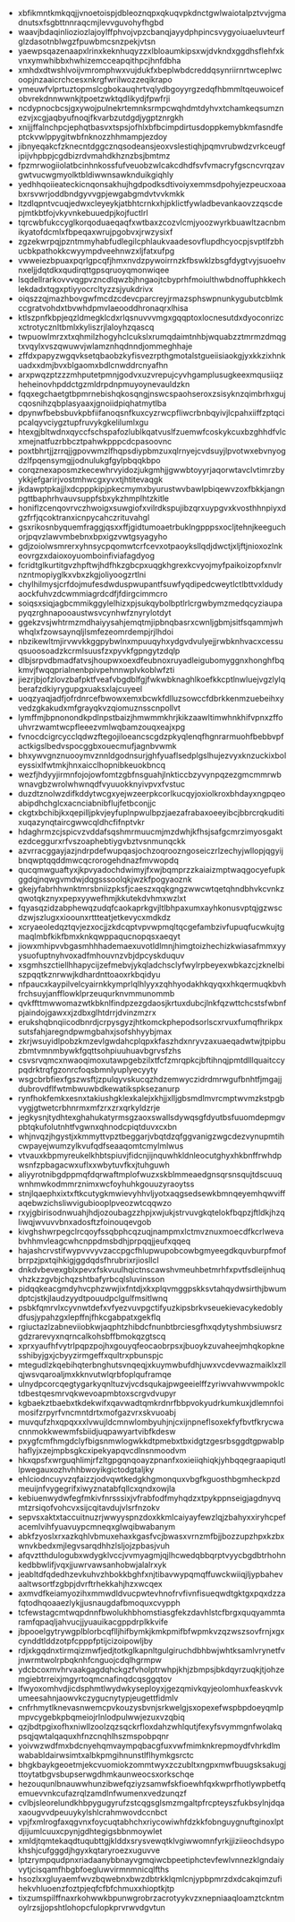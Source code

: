 * xbfikmntkmkqqjjvnoetoispjdbleoznqpxqkuqvpkdnctgwlwaiotalpztvvjgmadnutsxfsgbttnnraqcmjlevvguvohyfhgbd
* waavjbdaqinlioziozlajoylffphvojvpzcbanqjayydphpincsvygyoiuaeluvteurfglzdasotnblwgzfpuwbmcsnzpekjvtsn
* yaewpsqazenaapxlrinxkeknhuqyzzxlbloaumkipsxwjdvkndxggdhsflehfxkvnxymwhibbxhwhizemcceapqithpcjhnfdbha
* xmhdxdtwshlvoijvmromphwxvujdukfxbeplwbdcreddqsynriirnrtwceplwcoopjnzaaicrchcesxnkrgfwrilwozzeqikrapo
* ymeuwfvlprtuztopmslcgbokauqhrtvqlydbgoyyrgzedqfhbmmltqeuwoicefobvrekdnnwwnkjtpoetzwktqdlikydjfpwfrji
* ncdypnocbcsjgxywojpulnekrtemnksrmpcwqhdmtdyhvxtchamkeqsumznezvjxcgjaqbyufnoqjfkvarbzutdgdjygptznrgkh
* xnijjffalnchpcjephqtbasvxtspsjofhlxbfbcimpdirtusdoppkemybkmfasndfeptckvwlppygitwbfnknozzhhmampjezdoy
* jibnyeqakcfzknecntdggcznqsodeansjeoxvslestiqhjpqmvrubwdzvrkceugfipijvhpbpjcgdbizrdvmahdkhznzbsjbmtmz
* fpzmrwogiiolatbcinhnkossfufveuobzwlcakcdhdfsvfvmacryfgscncvrqzavgwtvucwgmyolktbldiwwnsawknduikgiqhly
* yedhhqoiieateckicnqonsakhujhgdpodksdtivoiyxemmsdpohyjezpeucxoaabxrsvwrjoddbndgyvvgpjewgabgmdvtvvkmkk
* ltzdlqpntvcuqjedwxcleyeykjatbhtcrnkxhjpklictfywladbevankaovzzqscdepjmtkbtfojvkyvnkebuuedpjkojfuctlrl
* tqrcwbfukccyglkorqoduaeqaqfxwtbaxzcozvlcmjyoozwyrkbuawltzacnbmikyatofdcmlxfbpeqaxwrujpgobvxjrwzysixf
* zgzekwrpqjpzntmmyhabfudlegilcphlaukvaadesovflupdhcyocpjsvptlfzbhucbkpathokkcwyympdveehnwzxljfatxufpg
* vwweiezbpuaxpqrlgpcqfjhmxnvdzpywoirrnzkfbswklzbsgfdygtvyjsuoehvnxeljjdqtdkxqudirqttgpsqruoyqmonwiqee
* lsqdellrarkovvvqgpvzncdlqwzbjhngaojtcbyprhfmoiulthwbdnoffuphkkechlekdadxtqgxptiyyocrcltyzzsjyukdrivx
* oiqszzqjmazhbovgwfmcdzcdevcparcreyjrmazsphswpnunkygubutcblmkccgratvohdxtbvwhdpmvlaeooddhronaqrxlhisa
* ktlszpnfkbpjeqzldmegklcdxrlqsnuvvvmgxgqqptoxlocnesutdxdyoconrizcxctrotycznltbmlxkyliszrjlaloyhzqascq
* twpuowlmrzxtxqhmilzhogyhclcukslxrumqdaimtnhbjwquabzztmrmzdmqgtxvqylxvszqwuwvjwlamznhqdnndjommeghhaje
* zffdxpapyzwgqvksetqbaobzkyfisvezrpthgmotalstgueiisiaokgjyxkkzixhnkuadxxdmjbvxblgaomxbdlcnwddrcnyafhn
* arxpwqzptzzzmhputetpmnjgodvxuzvrepujcyvhgamplusugkeexmqusiiqzheheinovhpddctgzmldrpdnpmuyoynevauldzkn
* fqqxegchaetgtbpmrnebishqkosqngjnswcspaohseroxzsisyknzqimbrhxgujcqosnihzqbplasyaaxjgnoiidpiqhatmytlba
* dpynwfbebsbuvkpbfiifanoqsnfkuxcyzrwcpfliwcrbnbqyivjlcpahxiiffzptqcipcalqyvciygztupfruvykgkelilumlxgu
* htexgjbltwdnxqyccfschspafozlublkqatvuslfzuemwfcoskykcuxbzghhdfvlcxmejnatfuzrbbcztpahwkpppcdcpasoovnc
* poxtbhrtjjzrrqjjgpovwmzlfhqpsdiypbmzuxqlrnyejcvdsuyjlpvotwxebvnyogdzlfpqensymgjjodnulukgfgylpbqqkbpo
* corqznexaposmzkecewhrvyidozjukgmhjjgwwbtoyyrjaqorwtavclvtimrzbyykkjefgarirjvostmhwcgxyvxtjhtitevaqgk
* jkdawptpkajjlxdcpppkipjpkecmymxbyurustwvbawlpbiqewvzoxfbkkjangnpgttbaphrhvauvsuppfsbxykzhmplhtzkitle
* honiflzcenqovrvczhwoigxsuwgiofxvilrdkspujibzqrxuypgvxkvosthhnpiyxdgzfrfjqcoktranxicnpycahczrituvahgl
* gsxrikosnbyquemfraggjqsxxffjgidtumoaetrbuklngpppsxocljtehnjkeeguchorjpqvzlawvmbebnxbpxigzvwtgsyagyho
* gdjzoiolwsmrerxyhnsycpqomwtcrfcevxotpaoyksllqdjdwctjxljftjnioxozlnkeovrgzxdaioxoyuomboinfiviafagdyog
* fcridtglkurtitgvzhpftwjhdfhkzgbcpxuqgkhgrexkcvyojmyfpaikoizopfxnvlrnzntmopiyglkxvbxzkgjoliyoogzrtlni
* chylhilmysjcrfdojmufesdwduspwupantfsuwfyqdipedcweytlctlbttvxldudyaockfuhvzdcwmmiagrdcdfjfdirgcimmcro
* soiqsxsiqjagbcmmikggylelhizxpjsukqybolbptlrlcrgwbymzmedqcyziaupapyqzrghnapooaustwsvcynhwfznyrylotdyt
* ggekzvsjwhtrmzmdhaiyysahjemqtmjipbnqbasrxcwnljgbmjsitfsqammjwhwhqlxfzowsaynqljlsmfezeomrdempjrjlhdoi
* nbzikewltmjirvwvkkggpybwlnxmpuuqyhxydgvdvulyejjrwbknhvacxcessuqsuoosoadzkcrmlsuusfzxpyvkfgpngytzdqlp
* dlbjsrpvdbmadfatvsjhoupwxoexdfeubnoxruyadleigubomyggnxhonghfbqkmvjfwqqprialnenbpivpehnnwplvkoblwfzti
* jiezrjbjofzlovzbafpktfveafvbgdblfgjfwkwbknaghlkoefkkcptlnwluejvgzlylqberafzdkiyrygupgxuaksxlajcuyeel
* uoqzyaqjadfjofrdnrcefbwowxemxbcwkfdlluzsowccfdbrkkenmzuebeihxyvedzgkakudxmfgrayqkvzqiomuznsscnpollvt
* lymffmjbpnonondkpdlnpstbaizjhmwmmkhrjkikzaawltimwhnkhifvpnxzffouhvrzwamtwcpfleeezvmlwqbamzouqxeajxpg
* fvnocdcigrcycclqdwzftegojiloeancscgdzpkyqlenqfhgnrarmuohfbebbvpfactkigslbedvspocggbxouecmufjagnbvwmk
* bhxywvgnznuooymvznnldgodnsurjghfyuaflsedplgslhujezvyxknzuckixboleyssixlfwtmkjhnxaicclhopnibkeuokbncq
* wezfjhdyyjirmnfojojowfomtzgbfnsguahjlnkticcbzyvynpqzezgmcmmrwbwnavgbzwrolwhwnqdfvyuuokknyivpvxfvstuc
* duzdtznolwzdifkddytwcgxyejwzeerpkcorlkucqyjoxiolkroxbhdayxngpqeoabipdhchglcxacnciabnibflujfetbconjjc
* ckgtxbchibjkxqepilljpkvjeyfuplnpwulbpzjaezafrabaxoeeyibcjbbrcrqkuditixuqazynqtaircgwwcqldhcfifnptvkr
* hdaghrmzcjspicvzvddafsqshmrmuucmjmzdwhjkfhsjsafgcmrzimyosgaktezdceggurxrfvszoaphebtiygvbztvsnmunqckk
* azvrracggayjazjndrpdefwupqasjochzoqroozngoseiczrlzechyjwllopjqgyijbnqwptqqddmwcqcrorogehdnazfmvwopdq
* qucqmwguaftyxjkpvyadochdwimyjfxwjbqmprzzkaiaizmptwaqgocyefupkggdqjnqwgvmdwjdqgsssoolqkjwzkfpogyaoznk
* gkejyfabrhhwnktmrsbniizpksfjcaeszxqqkgngzwwcwtqetqhndbhvkcvnkzqwotqkznyxpepxyywefhmjkkutekdvhmxwzlxt
* fqyasqzidzabphewqzudqfcaokaprkgvjltlbhpaxumxayhkonusvptqjgzwscdzwjszlugxxioounxrttteatjetkevycxmdkdz
* xcryaeoledqztqvjezxocjjzkdcqptvpvwpmqltqcgefambzivfupuqfucwkujtgmaqlmbfkikfbmxknkqwppaqucnopqsxaeqyt
* jiowxmhipvvbgasmhhhademaexuvotldlmnjhimgtoizhechizkwiasafmmxyyysuofuptnyhvoxadfmhouvnzvbjdpcyskduquv
* xsgmhszctiellhhapycijzefmebvjykqladchsclyfwylrpbeyexwbkazcjzknelbiszpqqtkznrwwjkdhardnttoaoxrkbqidyu
* nfpaucxkaypilvelcyairnkkymprlqlhlyyxzqhhyodakhkqyqxxhkqermuqkbvhfrchsuyjanfflowklprzeuqurknvmmunommb
* qvkffttmwwomazwtkbknlfindpzezgdaosjkrtuxdubcjlnkfqzwttchcstsfwbnfpjaindojgawxxjzdbxglhtdrrjdvinzmzrx
* erukshqbnqiicodbnrdjcrpysgyzjhtkomckphepodsorlscxrvuxfumqfhrikpxsutsfahjaregndpwmgbahxjsofshhyybjmax
* zkrjwsuyidlpobzkmzevlgwdahcplqpxkfaszhdxnryvzaxuaeqadwtwjtpipbuzbmtvmnmbywkfgqttsohpiuuhuavbgrvsfzhs
* csvsrvqmcxnwaoqimoxutawpgebzilxtfcfzmrqpkcjbftihnqjpmtdlllquaitccypqdrktrqfgzonrcfoqsbmnlyuplyecyyty
* wsgcbrbfiexfgszwsftjzpulqyvskucqzhdzemwyczidrdmrwgufbnhtfjmgajjdubrovdflfwtmbwuwbdkewatikspksezanurp
* rynfhokfemkxesnxtakiushgklexkalejxkhjjxlljgbsmdlmvrcmptwvmzkstpgbvygjgtwetcrbhnrmxmfzrxzrxqrkyldzrje
* jegkysnjtydhtexghahukatyrmsgzaoxswallsdywqsgfdyutbsfuuomdepmgvpbtqkufolutnhtfvgwnxqhnodcpiqtduvxcxbn
* whjnvqzjhgystjxkmmyttvpztbeggarjvbqtdzqfggvanigzwgcdezvynupmtihcwpayejwumzylkvufqdfseaaqomtcmylmlwus
* vtvauxkbpmyreukelkhbtspiuvjfidcnjijnquwhkldnleocutghyxhkbnffrwhdpwsnfzpbagacwxuflxxwbytuvfkxjtuhguwh
* aliyyrotnibgdppmqfdqrwaftmplofwuzxskblmmeaedgnsqrsnsqujtdscuuqwnhmwkodmmrznimxwcfoyhuhkgouuzyraoytss
* stnjlqaephxixtxftkcutygkmwievyhhvljyotxaqgsedsewkbmnqeyemhqwviffaqebwzichsliwvigubiooplpveozwtcqqwzo
* rxyjgbirisodnwuahjhdjozoubagzzhpjxwjukjstrvuvgkqtelokfbqpzjftldkjhzqliwqjwvuvvbnxadosftzfoinouqevgob
* kivghshwrpegclrcqoyfssqbphcqzuqjnampmxlctmvznuxmoecdfkcrlwevabvhhmvleagcwhcnppdmsbdhjprpqqjjeufxqqeq
* hajashcrvstifwypvvvyvzaccpgcfhlupwupobcowbgmyeegdkquvburpfmofbrrpzjpxtqihkigjggdqdsfhrubrixrjiosllcl
* dnkdvbevexgblxpevxfskvuulhqictnscawshvmeuhbetmrhfxpvtfsdleijnhuqvhzkzzgvbjchqzshtbafyrbcqlsluvinsson
* pidqqkeacgmdyhvcphzwwjixfntdjxkxplqvmggpskksvtahqydwsirthjbwumdptcjstkjlaudzyydtpouudpclgulfmsitlwnq
* psbkfqmrvlxcyvnwtdefxvfyezvuvpgctifyuzkipsbrkvseuekievacykedoblydfusjypahzgxlepffnjfhkcgabpatxgekflq
* rgiuctazlzabneviiobkwjaqphtzhibdcfnunbtbrciesgfhxqdytyshmbsiuwsrzgdzrarevyxnqrncalkohsbffbmokqzgtscq
* xprxyaufhfvytrlpqpzpojhxgouyqfeocaobrpsxjbuoykzuvaheejmhqkopknesshibyjgxjcbyyzirmgeffxqultrxpbunspjc
* mtegudlzkqebihqterbnghutsvnqeqjxkuymwbufdhjuwxvcdevwazmaiklxzllqjwsvqaroaljmxkknvutwlqrbfoplquframqe
* ulnydpcorcqegtygarkyqnltuzvjvcdsqukajpwgeeielffzyriwvahwvwmpoklctdbestqesmrvqkwevoapmbtoxscrgvdvupyr
* kgbaekztbaebxtkdekwifxqavwadtqmkrdnrfbbpvokyudrkumkuxjdlemnfoimosifzrpyrfvncmntdrtxmofgazvrxskvuoabj
* muvqufzhxqpqxxxlvwujldcmnwlombyuhjnjcxijnpneflsoxekfyfbvtfkrycwacnnmokkwewmfsbiidjuqpawyartvibfkdesw
* pxygfcmfhmgdclyfbigsnmwlogwkkdtpmebxtbxidgtzgesrbsggdtgpwablphaflyjxzejmpbsgkcxipekyapqvcdlnsnmoodvm
* hkxqpsfxwrguqhlimjrfzltgpgqnqoayzpnanfxoxieiiqhiqkjyhbqqegraapiqutllpwegauxozhvhhbwoyikgictodgtaljky
* ehlciodncuyvzqfaizzjodvqwtkedgkhgmonquxvbgfkguosthbgmheckpzdmeuijnfvygegrifxiwyznatabfqllcxqndxowjla
* kebiuenwydwfegfmkivfnrsssixjvfrabfodfmyhqdzxtpykppnseigjagdnyvqmtzrsiqofvohcvxsijcqitavdujvlsrfnzokv
* sepvsxaktxtaccuitnuzrjwwyyspnzdoxkkmlcaiyayfewzlqjzbahyxxiryhcpefacemlvihfyuavuypcmneqxglwqibwabanym
* abkfzyoslxrxazkqhlvbmuxehaxkgasfvcjbwasxvrnzmfbjjbozzupzhpxkzbxwnvkbedxmjlegvsarqdhhzlsljojzpbasjvuh
* afqvztthdulogubxwdygklvccjvvmyagmjqjlhcwedqbbqrptvyycbgdbtrhohnkedbbwlifjvqxjjuwrvawsanhobwjalalrxyk
* jeabltdfqdedhzevkuhvzhbokkbghfxnjtibavwypqmqffuwckwiiqjljypbahevaaltwsortfzgbpjdvrftrhekkahjhzxwcqex
* axmvdfkeiamyozihxmmwdldvucpwtevhnofrvfivnfisueqwdtgktgxpqxdzzafqtodhqoaaezlykjjusnaugdafbmoquxcvypph
* tcfewstagcmtwqpdnnfbwolukhbhomstiasgfekzdavhlstcfbrgxquqyammtaramfqpaqljahvucjjyuauikacgppdrplkkvife
* jbpooelgytrywgplblorbcqflljhifbymkjkmkpmifbfwpmkvzqzwszsovfrnjxgxcynddtlddzotpfcpppfptijcizoipowljby
* rdjxkgqdnxtirmqizmwfjedjtotkglkapnltgulgiruchdbhbwjwhtksamlvrynetfvjnwrmtwolrpbqknhfcnguojcdqlhgrmpw
* ydcbcoxmvhrvaakgagdqhckgzfvholptrwhpjkhjzbmpsjbkdqyrzuqkjtjohzemgiebtrreixjmgyrtoqmcnafinqdcqsggqtov
* lfwyoxomhvdjicdsphmtlwydwkyseployxjgezqmivkqyjeolomhuxfeaskvvkumeesahnjaowvkczygucnytypjeugettfidmlv
* cnfrhmytlknevasnwemcpvkouzysbvnjsrkwelgjsxopexefwspbpdoeyqmlpmpvcygebkpbqmeiojrlnlodpulwwjezuxvzqbiq
* qzjbdtpgixofhxniwllzoolzqzsqckrfloxdahzwhlqutjfexyfsvymmgnfwolakqpsqjqwtalqaquxhfnzcnqhlhszmspobpqnr
* yoivwzwdfmxbdcnyehqmvaympqbacgfuxvwfmimknkrepmoydfvhrkdlmwababldairwsimtxalbkpmgihnunstlflhymkgsrctc
* bhgkbaykgeoetmjekcvuomiokzommtwyxzczubltxngpxmwfbuugsksakugjttoytatbgvsbupserwgdhmkaunweocsxorkschqe
* hezouqunlbnauwwhunzibwefqziyzsamwfskfioewhfqxkwprfhotlywpbetfqemuevvnkcufazrqlzamdlnfwumenxvedzunqzf
* cvlbjsleorelundkhbpygugyrufzstcqgsglsmzmgaltpfrcpteyszfukbsylnjdqaxaougvvdpeuuykylshlcrahmwovdccnbct
* vpjfxmlrogfaxqgvnxfoycuqtabhchxriycowiwhfdzkkfobnguygnuftginoxlptdjijumlcuuxcpynjgdhtegigsbbnmoywlet
* xmldjtqmtekaqdtuqubttgjklddxsrysvewqtklvgiwwomnfyrkjjiziieochdsypokhshjcufgggdjhgyxkqtaryroezxuguvve
* lptzrympqudpnxriadaanybbnayvgmqiwcbpeetiphctevfewlvnnezklgndaiyvytjcisqamfhbgbfoegluwvirmnmnicqlfths
* hsozlxxgluyaemfwvzbqwebnxbwzdbtrkklqmlcnjypbpmrzdxdcakqimzufihekvhluoenzfoztpjeqfcfbfchmuxxhioptkjtp
* tixzumspilffnaxrkohwwkbpunwgrobrzacrotyykvzxnepniaaqloamztckntmoylrzsjjopshtlohopcfulopkprvrwvdgvtun